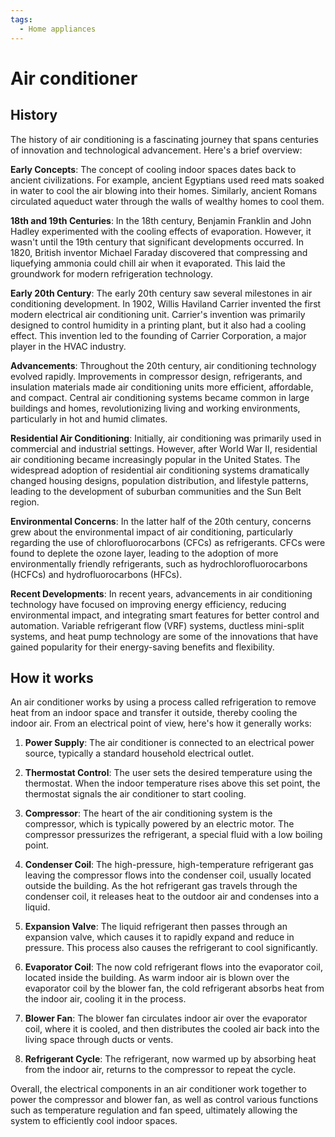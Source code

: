 ```yaml
---
tags:
  - Home appliances
---
```


<head>
    <meta charset="UTF-8">
    <meta name="viewport" content="width=device-width, initial-scale=1.0">
    <meta name="description" content="Welcome to ac-electricity! Here you will learn more about electricity, the different components used to make an electrical circuit as well as their features and use cases.">
    <meta name="keywords" content="alexis carbillet, carbillet, electricity, capacitors, conductors, diodes, electronic, energy source, hardware, home appliances, inductors, insulators, resistors, semi-conductors">
    <meta name="author" content="Alexis Carbillet ">
</head>

# Air conditioner

## History

The history of air conditioning is a fascinating journey that spans centuries of innovation and technological advancement. Here's a brief overview:

**Early Concepts**: The concept of cooling indoor spaces dates back to ancient civilizations. For example, ancient Egyptians used reed mats soaked in water to cool the air blowing into their homes. Similarly, ancient Romans circulated aqueduct water through the walls of wealthy homes to cool them.

**18th and 19th Centuries**: In the 18th century, Benjamin Franklin and John Hadley experimented with the cooling effects of evaporation. However, it wasn't until the 19th century that significant developments occurred. In 1820, British inventor Michael Faraday discovered that compressing and liquefying ammonia could chill air when it evaporated. This laid the groundwork for modern refrigeration technology.

**Early 20th Century**: The early 20th century saw several milestones in air conditioning development. In 1902, Willis Haviland Carrier invented the first modern electrical air conditioning unit. Carrier's invention was primarily designed to control humidity in a printing plant, but it also had a cooling effect. This invention led to the founding of Carrier Corporation, a major player in the HVAC industry.

**Advancements**: Throughout the 20th century, air conditioning technology evolved rapidly. Improvements in compressor design, refrigerants, and insulation materials made air conditioning units more efficient, affordable, and compact. Central air conditioning systems became common in large buildings and homes, revolutionizing living and working environments, particularly in hot and humid climates.

**Residential Air Conditioning**: Initially, air conditioning was primarily used in commercial and industrial settings. However, after World War II, residential air conditioning became increasingly popular in the United States. The widespread adoption of residential air conditioning systems dramatically changed housing designs, population distribution, and lifestyle patterns, leading to the development of suburban communities and the Sun Belt region.

**Environmental Concerns**: In the latter half of the 20th century, concerns grew about the environmental impact of air conditioning, particularly regarding the use of chlorofluorocarbons (CFCs) as refrigerants. CFCs were found to deplete the ozone layer, leading to the adoption of more environmentally friendly refrigerants, such as hydrochlorofluorocarbons (HCFCs) and hydrofluorocarbons (HFCs).

**Recent Developments**: In recent years, advancements in air conditioning technology have focused on improving energy efficiency, reducing environmental impact, and integrating smart features for better control and automation. Variable refrigerant flow (VRF) systems, ductless mini-split systems, and heat pump technology are some of the innovations that have gained popularity for their energy-saving benefits and flexibility.

## How it works

An air conditioner works by using a process called refrigeration to remove heat from an indoor space and transfer it outside, thereby cooling the indoor air. From an electrical point of view, here's how it generally works:

1. **Power Supply**: The air conditioner is connected to an electrical power source, typically a standard household electrical outlet.

2. **Thermostat Control**: The user sets the desired temperature using the thermostat. When the indoor temperature rises above this set point, the thermostat signals the air conditioner to start cooling.

3. **Compressor**: The heart of the air conditioning system is the compressor, which is typically powered by an electric motor. The compressor pressurizes the refrigerant, a special fluid with a low boiling point.

4. **Condenser Coil**: The high-pressure, high-temperature refrigerant gas leaving the compressor flows into the condenser coil, usually located outside the building. As the hot refrigerant gas travels through the condenser coil, it releases heat to the outdoor air and condenses into a liquid.

5. **Expansion Valve**: The liquid refrigerant then passes through an expansion valve, which causes it to rapidly expand and reduce in pressure. This process also causes the refrigerant to cool significantly.

6. **Evaporator Coil**: The now cold refrigerant flows into the evaporator coil, located inside the building. As warm indoor air is blown over the evaporator coil by the blower fan, the cold refrigerant absorbs heat from the indoor air, cooling it in the process.

7. **Blower Fan**: The blower fan circulates indoor air over the evaporator coil, where it is cooled, and then distributes the cooled air back into the living space through ducts or vents.

8. **Refrigerant Cycle**: The refrigerant, now warmed up by absorbing heat from the indoor air, returns to the compressor to repeat the cycle.

Overall, the electrical components in an air conditioner work together to power the compressor and blower fan, as well as control various functions such as temperature regulation and fan speed, ultimately allowing the system to efficiently cool indoor spaces.